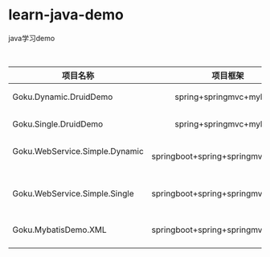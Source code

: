 # learn-java-demo
java学习demo

<br>

| **项目名称**                     |  **项目框架**                  | **学习目的** |
| ------------- |:-------------:| -----:|
| Goku.Dynamic.DruidDemo           | spring+springmvc+mybatis |druid多数据源配置|
| Goku.Single.DruidDemo            | spring+springmvc+mybatis |druid单数据源配置|
| Goku.WebService.Simple.Dynamic   | springboot+spring+springmvc+mybatis|springboot druid多数据源配置|
| Goku.WebService.Simple.Single    | springboot+spring+springmvc+mybatis|springboot druid单数据源配置|
| Goku.MybatisDemo.XML   | springboot+spring+springmvc+mybatis|springboot mybatis XML定义|


